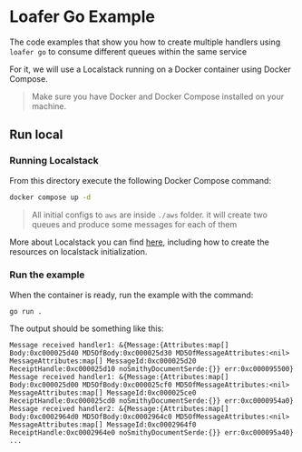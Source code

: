 # Loafer Go Example

The code examples that show you how to create multiple handlers using `loafer go` to consume different queues within the same service

For it, we will use a Localstack running on a Docker container using Docker Compose.

> Make sure you have Docker and Docker Compose installed on your machine.

## Run local

### Running Localstack

From this directory execute the following Docker Compose command:

```sh
docker compose up -d
```

> All initial configs to `aws` are inside `./aws` folder.
> it will create two queues and produce some messages for each of them

More about Localstack you can find [here](https://github.com/localstack/localstack), including how to create the resources on localstack initialization.

### Run the example

When the container is ready, run the example with the command:

```shell
go run .
```

The output should be something like this:

```console
Message received handler1: &{Message:{Attributes:map[] Body:0xc000025d40 MD5OfBody:0xc000025d30 MD5OfMessageAttributes:<nil> MessageAttributes:map[] MessageId:0xc000025d20 ReceiptHandle:0xc000025d10 noSmithyDocumentSerde:{}} err:0xc000095500}
Message received handler1: &{Message:{Attributes:map[] Body:0xc000025d00 MD5OfBody:0xc000025cf0 MD5OfMessageAttributes:<nil> MessageAttributes:map[] MessageId:0xc000025ce0 ReceiptHandle:0xc000025cd0 noSmithyDocumentSerde:{}} err:0xc0000954a0}
Message received handler2: &{Message:{Attributes:map[] Body:0xc0002964d0 MD5OfBody:0xc0002964c0 MD5OfMessageAttributes:<nil> MessageAttributes:map[] MessageId:0xc0002964f0 ReceiptHandle:0xc0002964e0 noSmithyDocumentSerde:{}} err:0xc000095a40}
...
```

